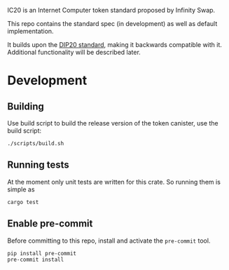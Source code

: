 IC20 is an Internet Computer token standard proposed by Infinity Swap.

This repo contains the standard spec (in development) as well as default implementation.

It builds upon the [DIP20 standard](https://github.com/Psychedelic/DIP20/blob/main/spec.md), making it
backwards compatible with it. Additional functionality will be described later.

# Development

## Building

Use build script to build the release version of the token canister, use the build script:

```shell
./scripts/build.sh
```

## Running tests

At the moment only unit tests are written for this crate. So running them is simple as

```shell
cargo test
```

## Enable pre-commit

Before committing to this repo, install and activate the `pre-commit` tool.

```shell
pip install pre-commit
pre-commit install
```
